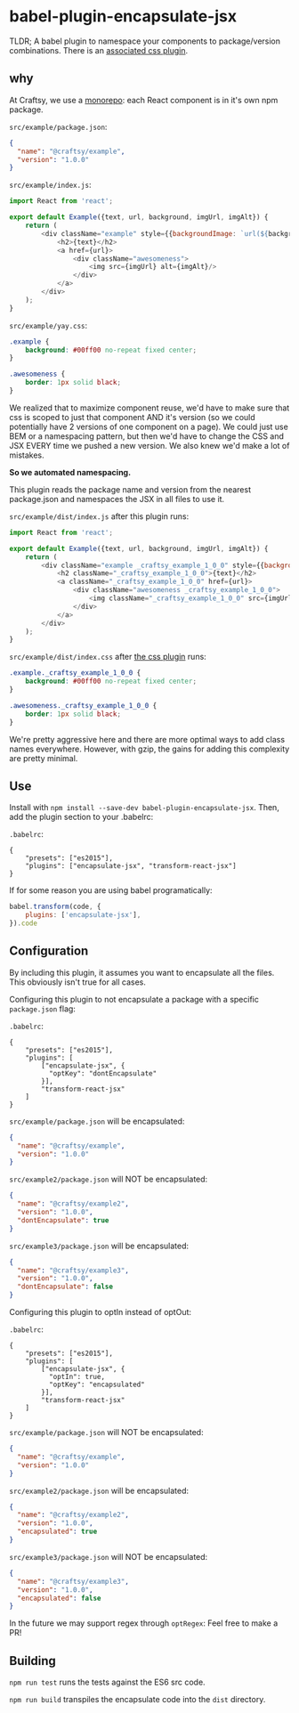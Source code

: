 babel-plugin-encapsulate-jsx
============================

TLDR; A babel plugin to namespace your components to package/version combinations. There is an [associated css plugin](TODO).

why
---

At Craftsy, we use a [monorepo](http://danluu.com/monorepo/): each React component is in it's own npm package.

`src/example/package.json`:
```json
{
  "name": "@craftsy/example",
  "version": "1.0.0"
}
```

`src/example/index.js`:
```javascript
import React from 'react';

export default Example({text, url, background, imgUrl, imgAlt}) {
    return (
        <div className="example" style={{backgroundImage: `url(${background})`}}>
            <h2>{text}</h2>
            <a href={url}>
                <div className="awesomeness">
                    <img src={imgUrl} alt={imgAlt}/>
                </div>
            </a>
        </div>
    );
}
```

`src/example/yay.css`:
```css
.example {
    background: #00ff00 no-repeat fixed center;
}

.awesomeness {
    border: 1px solid black;
}
```

We realized that to maximize component reuse, we'd have to make sure that css is scoped to just that component AND it's version (so we could potentially have 2 versions of one component on a page). We could just use BEM or a namespacing pattern, but then we'd have to change the CSS and JSX EVERY time we pushed a new version. We also knew we'd make a lot of mistakes.

**So we automated namespacing.**

This plugin reads the package name and version from the nearest package.json and namespaces the JSX in all files to use it.

`src/example/dist/index.js` after this plugin runs:
```javascript
import React from 'react';

export default Example({text, url, background, imgUrl, imgAlt}) {
    return (
        <div className="example _craftsy_example_1_0_0" style={{backgroundImage: `url(${background})`}}>
            <h2 className="_craftsy_example_1_0_0">{text}</h2>
            <a className="_craftsy_example_1_0_0" href={url}>
                <div className="awesomeness _craftsy_example_1_0_0">
                    <img className="_craftsy_example_1_0_0" src={imgUrl} alt={imgAlt}/>
                </div>
            </a>
        </div>
    );
}
```

`src/example/dist/index.css` after [the css plugin](TODO) runs:
```css
.example._craftsy_example_1_0_0 {
    background: #00ff00 no-repeat fixed center;
}

.awesomeness._craftsy_example_1_0_0 {
    border: 1px solid black;
}
```

We're pretty aggressive here and there are more optimal ways to add class names everywhere. However, with gzip, the gains for adding this complexity are pretty minimal.

Use
---

Install with `npm install --save-dev babel-plugin-encapsulate-jsx`. Then, add the plugin section to your .babelrc:

`.babelrc`:
```
{
    "presets": ["es2015"],
    "plugins": ["encapsulate-jsx", "transform-react-jsx"]
}
```

If for some reason you are using babel programatically:

```javascript
babel.transform(code, {
    plugins: ['encapsulate-jsx'],
}).code
```

Configuration
-------------

By including this plugin, it assumes you want to encapsulate all the files. This obviously isn't true for all cases.

Configuring this plugin to not encapsulate a package with a specific `package.json` flag:

`.babelrc`:
```
{
    "presets": ["es2015"],
    "plugins": [
        ["encapsulate-jsx", {
          "optKey": "dontEncapsulate"
        }],
        "transform-react-jsx"
    ]
}
```

`src/example/package.json` will be encapsulated:
```json
{
  "name": "@craftsy/example",
  "version": "1.0.0"
}
```

`src/example2/package.json` will NOT be encapsulated:
```json
{
  "name": "@craftsy/example2",
  "version": "1.0.0",
  "dontEncapsulate": true
}
```

`src/example3/package.json` will be encapsulated:
```json
{
  "name": "@craftsy/example3",
  "version": "1.0.0",
  "dontEncapsulate": false
}
```

Configuring this plugin to optIn instead of optOut:

`.babelrc`:
```
{
    "presets": ["es2015"],
    "plugins": [
        ["encapsulate-jsx", {
          "optIn": true,
          "optKey": "encapsulated"
        }],
        "transform-react-jsx"
    ]
}
```

`src/example/package.json` will NOT be encapsulated:
```json
{
  "name": "@craftsy/example",
  "version": "1.0.0"
}
```

`src/example2/package.json` will be encapsulated:
```json
{
  "name": "@craftsy/example2",
  "version": "1.0.0",
  "encapsulated": true
}
```

`src/example3/package.json` will NOT be encapsulated:
```json
{
  "name": "@craftsy/example3",
  "version": "1.0.0",
  "encapsulated": false
}
```

In the future we may support regex through `optRegex`: Feel free to make a PR!

Building
--------
`npm run test` runs the tests against the ES6 src code.

`npm run build` transpiles the encapsulate code into the `dist` directory.

